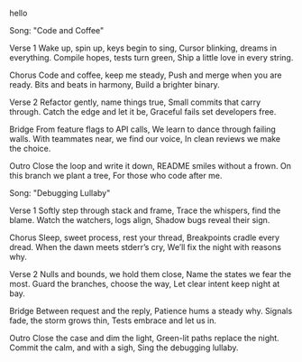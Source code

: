 
hello

Song: "Code and Coffee"

Verse 1
Wake up, spin up, keys begin to sing,
Cursor blinking, dreams in everything.
Compile hopes, tests turn green,
Ship a little love in every string.

Chorus
Code and coffee, keep me steady,
Push and merge when you are ready.
Bits and beats in harmony,
Build a brighter binary.

Verse 2
Refactor gently, name things true,
Small commits that carry through.
Catch the edge and let it be,
Graceful fails set developers free.

Bridge
From feature flags to API calls,
We learn to dance through failing walls.
With teammates near, we find our voice,
In clean reviews we make the choice.

Outro
Close the loop and write it down,
README smiles without a frown.
On this branch we plant a tree,
For those who code after me.

Song: "Debugging Lullaby"

Verse 1
Softly step through stack and frame,
Trace the whispers, find the blame.
Watch the watchers, logs align,
Shadow bugs reveal their sign.

Chorus
Sleep, sweet process, rest your thread,
Breakpoints cradle every dread.
When the dawn meets stderr’s cry,
We’ll fix the night with reasons why.

Verse 2
Nulls and bounds, we hold them close,
Name the states we fear the most.
Guard the branches, choose the way,
Let clear intent keep night at bay.

Bridge
Between request and the reply,
Patience hums a steady why.
Signals fade, the storm grows thin,
Tests embrace and let us in.

Outro
Close the case and dim the light,
Green-lit paths replace the night.
Commit the calm, and with a sigh,
Sing the debugging lullaby.
